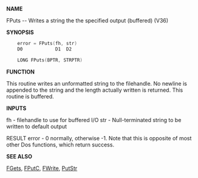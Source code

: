 
**NAME**

FPuts -- Writes a string the the specified output (buffered) (V36)

**SYNOPSIS**

```c
    error = FPuts(fh, str)
    D0            D1  D2

    LONG FPuts(BPTR, STRPTR)

```
**FUNCTION**

This routine writes an unformatted string to the filehandle.  No
newline is appended to the string and the length actually written is
returned.  This routine is buffered.

**INPUTS**

fh    - filehandle to use for buffered I/O
str   - Null-terminated string to be written to default output

RESULT
error - 0 normally, otherwise -1.  Note that this is opposite of
most other Dos functions, which return success.

**SEE ALSO**

[FGets](FGets), [FPutC](FPutC), [FWrite](FWrite), [PutStr](PutStr)
